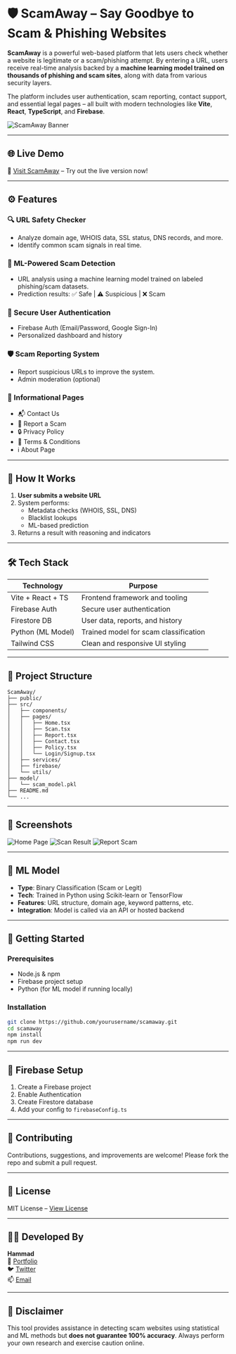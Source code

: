 # 🛡️ ScamAway – Say Goodbye to Scam & Phishing Websites

**ScamAway** is a powerful web-based platform that lets users check whether a website is legitimate or a scam/phishing attempt. By entering a URL, users receive real-time analysis backed by a **machine learning model trained on thousands of phishing and scam sites**, along with data from various security layers. 

The platform includes user authentication, scam reporting, contact support, and essential legal pages – all built with modern technologies like **Vite**, **React**, **TypeScript**, and **Firebase**.

![ScamAway Banner](https://your-image-url.com/banner.png) <!-- Optional: Add banner image -->

---

## 🌐 Live Demo

🚀 [Visit ScamAway](https://your-deployment-url.com) – Try out the live version now!

---

## ⚙️ Features

### 🔍 URL Safety Checker
- Analyze domain age, WHOIS data, SSL status, DNS records, and more.
- Identify common scam signals in real time.

### 🤖 ML-Powered Scam Detection
- URL analysis using a machine learning model trained on labeled phishing/scam datasets.
- Prediction results: ✅ Safe | ⚠️ Suspicious | ❌ Scam

### 🔐 Secure User Authentication
- Firebase Auth (Email/Password, Google Sign-In)
- Personalized dashboard and history

### 🛡️ Scam Reporting System
- Report suspicious URLs to improve the system.
- Admin moderation (optional)

### 📄 Informational Pages
- 📬 Contact Us
- 📝 Report a Scam
- 🔒 Privacy Policy
- 📃 Terms & Conditions
- ℹ️ About Page

---

## 🧠 How It Works

1. **User submits a website URL**
2. System performs:
   - Metadata checks (WHOIS, SSL, DNS)
   - Blacklist lookups
   - ML-based prediction
3. Returns a result with reasoning and indicators

---

## 🛠️ Tech Stack

| Technology        | Purpose                              |
|-------------------|--------------------------------------|
| Vite + React + TS | Frontend framework and tooling       |
| Firebase Auth     | Secure user authentication           |
| Firestore DB      | User data, reports, and history      |
| Python (ML Model) | Trained model for scam classification |
| Tailwind CSS      | Clean and responsive UI styling      |

---

## 📁 Project Structure

```
ScamAway/
├── public/
├── src/
│   ├── components/
│   ├── pages/
│   │   ├── Home.tsx
│   │   ├── Scan.tsx
│   │   ├── Report.tsx
│   │   ├── Contact.tsx
│   │   ├── Policy.tsx
│   │   └── Login/Signup.tsx
│   ├── services/
│   ├── firebase/
│   └── utils/
├── model/
│   └── scam_model.pkl
├── README.md
└── ...
```

---

## 📸 Screenshots

<!-- Replace with actual image URLs -->
![Home Page](https://your-image-url.com/home.png)
![Scan Result](https://your-image-url.com/result.png)
![Report Scam](https://your-image-url.com/report.png)

---

## 🧪 ML Model

- **Type**: Binary Classification (Scam or Legit)
- **Tech**: Trained in Python using Scikit-learn or TensorFlow
- **Features**: URL structure, domain age, keyword patterns, etc.
- **Integration**: Model is called via an API or hosted backend

---

## 🚀 Getting Started

### Prerequisites

- Node.js & npm
- Firebase project setup
- Python (for ML model if running locally)

### Installation

```bash
git clone https://github.com/yourusername/scamaway.git
cd scamaway
npm install
npm run dev
```

---

## 🔐 Firebase Setup

1. Create a Firebase project
2. Enable Authentication
3. Create Firestore database
4. Add your config to `firebaseConfig.ts`

---

## 🤝 Contributing

Contributions, suggestions, and improvements are welcome! Please fork the repo and submit a pull request.

---

## 📄 License

MIT License – [View License](LICENSE)

---

## 👨‍💻 Developed By

**Hammad**  
🔗 [Portfolio](https://devhammad.vercel.app)  
🐦 [Twitter](https://twitter.com/)  
📫 [Email](mailto:your.email@example.com)

---

## 📢 Disclaimer

This tool provides assistance in detecting scam websites using statistical and ML methods but **does not guarantee 100% accuracy**. Always perform your own research and exercise caution online.
